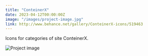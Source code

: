 ```yaml
---
title: "ConteinerX"
date: 2023-04-12T00:00:00Z
image: "/images/project-image.jpg"
link: http://www.behance.net/gallery/ConteinerX-icons/519463
---
```


Icons for categories of site ConteinerX.

![Project image](/images/project-image.jpg)

